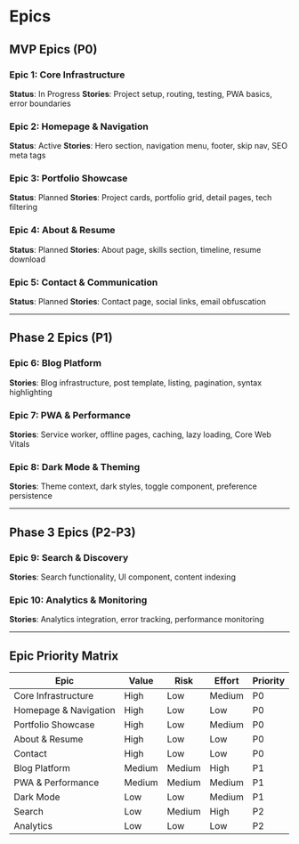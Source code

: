 # Epics

## MVP Epics (P0)

### Epic 1: Core Infrastructure
**Status**: In Progress
**Stories**: Project setup, routing, testing, PWA basics, error boundaries

### Epic 2: Homepage & Navigation
**Status**: Active
**Stories**: Hero section, navigation menu, footer, skip nav, SEO meta tags

### Epic 3: Portfolio Showcase
**Status**: Planned
**Stories**: Project cards, portfolio grid, detail pages, tech filtering

### Epic 4: About & Resume
**Status**: Planned
**Stories**: About page, skills section, timeline, resume download

### Epic 5: Contact & Communication
**Status**: Planned
**Stories**: Contact page, social links, email obfuscation

---

## Phase 2 Epics (P1)

### Epic 6: Blog Platform
**Stories**: Blog infrastructure, post template, listing, pagination, syntax highlighting

### Epic 7: PWA & Performance
**Stories**: Service worker, offline pages, caching, lazy loading, Core Web Vitals

### Epic 8: Dark Mode & Theming
**Stories**: Theme context, dark styles, toggle component, preference persistence

---

## Phase 3 Epics (P2-P3)

### Epic 9: Search & Discovery
**Stories**: Search functionality, UI component, content indexing

### Epic 10: Analytics & Monitoring
**Stories**: Analytics integration, error tracking, performance monitoring

---

## Epic Priority Matrix

| Epic | Value | Risk | Effort | Priority |
|------|-------|------|--------|----------|
| Core Infrastructure | High | Low | Medium | P0 |
| Homepage & Navigation | High | Low | Low | P0 |
| Portfolio Showcase | High | Low | Medium | P0 |
| About & Resume | High | Low | Low | P0 |
| Contact | High | Low | Low | P0 |
| Blog Platform | Medium | Medium | High | P1 |
| PWA & Performance | Medium | Medium | Medium | P1 |
| Dark Mode | Low | Low | Medium | P1 |
| Search | Low | Medium | High | P2 |
| Analytics | Low | Low | Low | P2 |